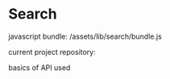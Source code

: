 # Search

javascript bundle:
/assets/lib/search/bundle.js

current project repository:

basics of API used
